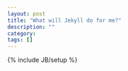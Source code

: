 ```yaml
---
layout: post
title: "What will Jekyll do for me?"
description: ""
category: 
tags: []
---
```

{% include JB/setup %}
